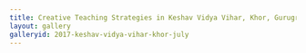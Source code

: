 ```yaml
---
title: Creative Teaching Strategies in Keshav Vidya Vihar, Khor, Gurugram
layout: gallery
galleryid: 2017-keshav-vidya-vihar-khor-july
---
```

